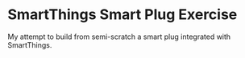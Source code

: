 # SmartThings Smart Plug Exercise
My attempt to build from semi-scratch a smart plug integrated with SmartThings.
